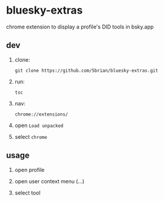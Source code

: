 # bluesky-extras

chrome extension to display a profile's DID tools in bsky.app

## dev

1. clone:

   ```
   git clone https://github.com/5brian/bluesky-extras.git
   ```

2. run:

   ```
   tsc
   ```

3. nav:

   ```
   chrome://extensions/
   ```

4. open `Load unpacked`

5. select `chrome`

## usage

1. open profile

2. open user context menu (...)

3. select tool
